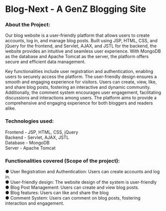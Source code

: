 # Blog-Next - A GenZ Blogging Site  

### About the Project:  
Our blog website is a user-friendly platform that allows users to create accounts, log in, and manage blog posts. Built using JSP, HTML, CSS, and jQuery for the frontend, and Servlet, AJAX, and JSTL for the backend, the website provides an intuitive and seamless user experience. With MongoDB as the database and Apache Tomcat as the server, the platform offers secure and efficient data management.  

Key functionalities include user registration and authentication, enabling users to securely access the platform. The user-friendly design ensures a smooth and engaging experience for visitors. Users can create, view, like, and share blog posts, fostering an interactive and dynamic community. Additionally, the comment system encourages user engagement, facilitating discussions and interactions among users. The platform aims to provide a comprehensive and engaging experience for both bloggers and readers alike.

### Technologies used: 
Frontend - JSP, HTML, CSS, jQuery  
Backend - Servlet, AJAX, JSTL  
Database - MongoDB   
Server - Apache Tomcat  

### Functionalities covered (Scope of the project):  
● User Registration and Authentication: Users can create accounts and log in.  
● User-friendly design: The website design of the system is user-friendly  
● Blog Post Management: Users can create and view blog posts.  
● Blog features: Users can like and share the blog  
● Comment System: Users can comment on blog posts, fostering interaction and engagement.
